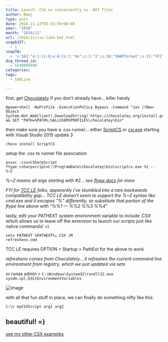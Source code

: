 ```yaml
---
title: Launch .CSX as conveniently as .BAT files
author: Beej
type: post
date: 2016-11-22T05:33:56+00:00
year: "2016"
month: "2016/11"
url: /2016/11/csx-like-bat.html
snapEdIT:
  - 1
snapTW:
  - 's:162:"a:1:{i:0;a:6:{s:2:"do";s:1:"1";s:10:"SNAPformat";s:15:"%TITLE% - %URL%";s:8:"attchImg";s:1:"1";s:9:"isAutoImg";s:1:"A";s:8:"imgToUse";s:0:"";s:4:"doTW";s:1:"1";}}";'
dsq_thread_id:
  - 5540890490
categories:
tags:
  - CmdLine

---
```

first, get [Chocolatety][1] if you don't already have... killer handy

    @powershell -NoProfile -ExecutionPolicy Bypass -Command "iex ((New-Object System.Net.WebClient).DownloadString('https://chocolatey.org/install.ps1'))" && SET "PATH=%PATH%;%ALLUSERSPROFILE%\chocolatey\bin"
    

then make sure you have a .csx runner... either [ScriptCS][2] or [csi.exe][3] starting with Visual Studio 2015 update 3

    choco install ScriptCS
    

setup the .csx to runner file association

    assoc .csx=CSharpScript
    ftype csharpscript=C:\ProgramData\chocolatey\bin\scriptcs.exe %1 -- %~2
    

_%~2 means all args starting with #2... see [ftype docs][4] for more_

_FYI for [TCC LE][5] folks, apparently i've stumbled into a rare backwards compatibility gap... TCC LE doesn't seem to support the %~2 syntax like cmd.exe and it escapes "%" differently, so substitute that portion of the ftype line above with "%%1 &#8212; %%2 %%3 %%4"_

lastly, edit your PATHEXT system environment variable to include .CSX which allows us to leave off the extension to launch our scripts just like native commands! =)

    setx PATHEXT %PATHEXT%;.CSX /M
    refreshenv.cmd
    

TCC LE requires OPTION > Startup > PathExt for the above to work

_refreshenv comes from Chocolately... it refreshes the current command line environment from registry, which we just updated via setx_

or runas admin > `C:\Windows\System32\rundll32.exe sysdm.cpl,EditEnvironmentVariables`
  
![image][6]

with all that fun stuff in place, we can finally do something nifty like this:

    C:\> myCSXScript arg1 arg2
    

## beautiful! =)

[see my other CSX examples][7]

 [1]: https://chocolatey.org/install
 [2]: https://scriptcs.net/
 [3]: file://C:/Program+Files+(x86)/MSBuild/14.0/Bin
 [4]: https://technet.microsoft.com/en-us/library/bb490912.aspx
 [5]: https://jpsoft.com/tccle-cmd-replacement.html
 [6]: https://cloud.githubusercontent.com/assets/6301228/20498893/cd6d1340-afe3-11e6-9703-d0dddee7723a.png
 [7]: /?s=csx
